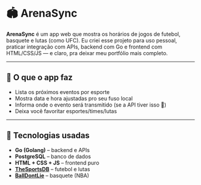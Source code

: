 # 🏟️ ArenaSync

**ArenaSync** é um app web que mostra os horários de jogos de futebol, basquete e lutas (como UFC). Eu criei esse projeto para uso pessoal, praticar integração com APIs, backend com Go e frontend com HTML/CSS/JS — e claro, pra deixar meu portfólio mais completo.

---

## 🚀 O que o app faz

- Lista os próximos eventos por esporte
- Mostra data e hora ajustadas pro seu fuso local
- Informa onde o evento será transmitido (se a API tiver isso 🤞)
- Deixa você favoritar esportes/times/lutas

---

## 🔧 Tecnologias usadas

- **Go (Golang)** – backend e APIs
- **PostgreSQL** – banco de dados
- **HTML + CSS + JS** – frontend puro
- **[TheSportsDB](https://www.thesportsdb.com/)** – futebol e lutas
- **[BallDontLie](https://www.balldontlie.io/)** – basquete (NBA)
